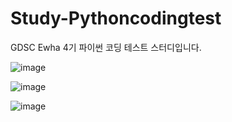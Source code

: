 # Study-Pythoncodingtest
GDSC Ewha 4기 파이썬 코딩 테스트 스터디입니다.

![image](https://user-images.githubusercontent.com/90593855/194477403-f743843c-6d00-4eac-887c-0d2910bd2b11.png)

![image](https://user-images.githubusercontent.com/90593855/194477450-4b016ffc-9818-49d7-acef-da8dc730c37e.png)

![image](https://user-images.githubusercontent.com/90593855/194477514-5fc75d6f-8295-4776-a4c0-48267e357719.png)
